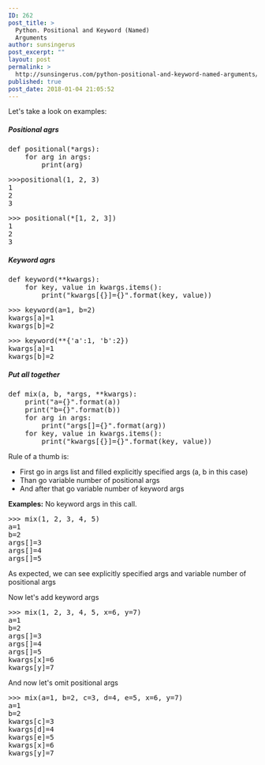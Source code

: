 ```yaml
---
ID: 262
post_title: >
  Python. Positional and Keyword (Named)
  Arguments
author: sunsingerus
post_excerpt: ""
layout: post
permalink: >
  http://sunsingerus.com/python-positional-and-keyword-named-arguments/
published: true
post_date: 2018-01-04 21:05:52
---
```

<!--more-->


Let's take a look on examples:
<h5>Positional agrs</h5>
<pre>def positional(*args):
    for arg in args:
        print(arg)
</pre>
<pre>&gt;&gt;&gt;positional(1, 2, 3)
1
2
3
</pre>
<pre>&gt;&gt;&gt; positional(*[1, 2, 3])
1
2
3
</pre>
<h5>Keyword agrs</h5>
<pre>def keyword(**kwargs):
    for key, value in kwargs.items():
        print("kwargs[{}]={}".format(key, value))
</pre>
<pre>&gt;&gt;&gt; keyword(a=1, b=2)
kwargs[a]=1
kwargs[b]=2
</pre>
<pre>&gt;&gt;&gt; keyword(**{'a':1, 'b':2})
kwargs[a]=1
kwargs[b]=2
</pre>
<h5>Put all together</h5>
<pre>def mix(a, b, *args, **kwargs):
    print("a={}".format(a))
    print("b={}".format(b))
    for arg in args:
        print("args[]={}".format(arg))
    for key, value in kwargs.items():
        print("kwargs[{}]={}".format(key, value))
</pre>
Rule of a thumb is:
<ul>
 	<li>First go in args list and filled explicitly specified args (a, b in this case)</li>
 	<li>Than go variable number of positional args</li>
 	<li>And after that go variable number of keyword args</li>
</ul>
<strong>Examples:</strong>
No keyword args in this call.
<pre>&gt;&gt;&gt; mix(1, 2, 3, 4, 5)
a=1
b=2
args[]=3
args[]=4
args[]=5
</pre>
As expected, we can see explicitly specified args and variable number of positional args

Now let's add keyword args
<pre>&gt;&gt;&gt; mix(1, 2, 3, 4, 5, x=6, y=7)
a=1
b=2
args[]=3
args[]=4
args[]=5
kwargs[x]=6
kwargs[y]=7
</pre>
And now let's omit positional args
<pre>&gt;&gt;&gt; mix(a=1, b=2, c=3, d=4, e=5, x=6, y=7)
a=1
b=2
kwargs[c]=3
kwargs[d]=4
kwargs[e]=5
kwargs[x]=6
kwargs[y]=7
</pre>